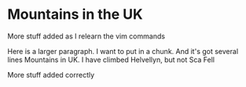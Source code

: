 Mountains in the UK
===================

More stuff added as I relearn the vim commands

Here is a larger paragraph. I want to put in a chunk.
And it's got several lines
Mountains in UK. I have climbed Helvellyn, but not Sca Fell

More stuff added correctly


